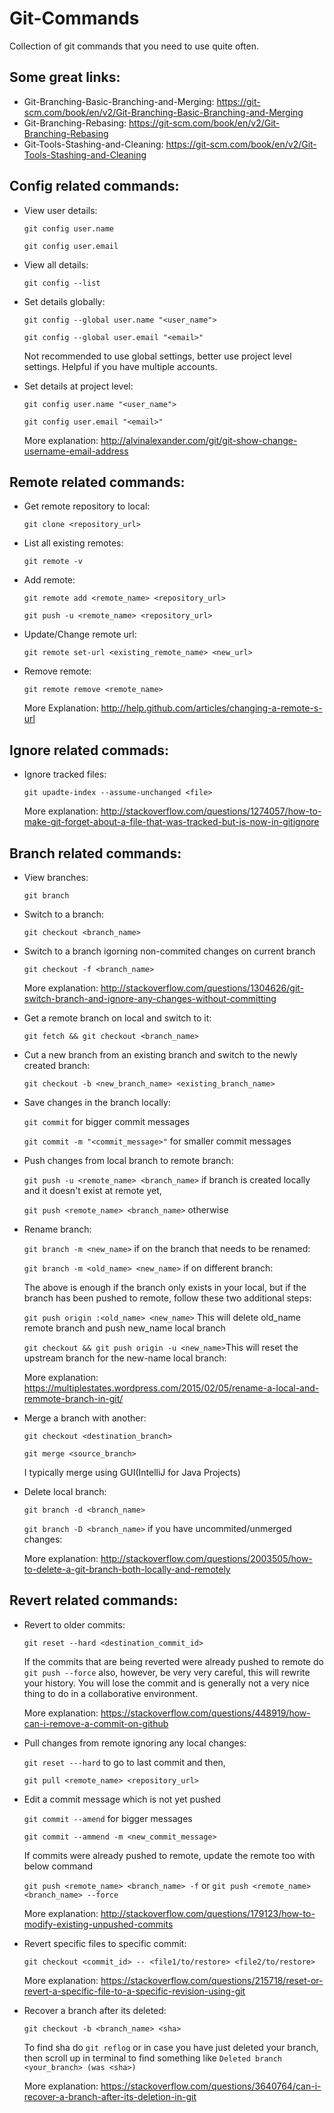 # Git-Commands
Collection of git commands that you need to use quite often.

## Some great links:
* Git-Branching-Basic-Branching-and-Merging: https://git-scm.com/book/en/v2/Git-Branching-Basic-Branching-and-Merging
* Git-Branching-Rebasing: https://git-scm.com/book/en/v2/Git-Branching-Rebasing
* Git-Tools-Stashing-and-Cleaning: https://git-scm.com/book/en/v2/Git-Tools-Stashing-and-Cleaning

## Config related commands:
* View user details:

  `git config user.name`

  `git config user.email`
* View all details:

  `git config --list`
* Set details globally:

  `git config --global user.name "<user_name">`

  `git config --global user.email "<email>"`

  Not recommended to use global settings, better use project level settings. Helpful if you have multiple accounts.
* Set details at project level:

  `git config user.name "<user_name">`

  `git config user.email "<email>"`

  More explanation: http://alvinalexander.com/git/git-show-change-username-email-address

## Remote related commands:
* Get remote repository to local:

  `git clone <repository_url>`

* List all existing remotes:

  `git remote -v`

* Add remote:

  `git remote add <remote_name> <repository_url>`

  `git push -u <remote_name> <repository_url>`

* Update/Change remote url:

  `git remote set-url <existing_remote_name> <new_url>`

* Remove remote:

  `git remote remove <remote_name>`

  More Explanation: http://help.github.com/articles/changing-a-remote-s-url

## Ignore related commads:
* Ignore tracked files:

  `git upadte-index --assume-unchanged <file>`

  More explanation: http://stackoverflow.com/questions/1274057/how-to-make-git-forget-about-a-file-that-was-tracked-but-is-now-in-gitignore

## Branch related commands:
* View branches:

  `git branch`

* Switch to a branch:

  `git checkout <branch_name>`

* Switch to a branch igorning non-commited changes on current branch

  `git checkout -f <branch_name>`

  More explanation: http://stackoverflow.com/questions/1304626/git-switch-branch-and-ignore-any-changes-without-committing
* Get a remote branch on local and switch to it:

  `git fetch && git checkout <branch_name>`

* Cut a new branch from an existing branch and switch to the newly created branch:

  `git checkout -b <new_branch_name> <existing_branch_name>`

* Save changes in the branch locally:

  `git commit` for bigger commit messages

  `git commit -m "<commit_message>"` for smaller commit messages

* Push changes from local branch to remote branch:

  `git push -u <remote_name> <branch_name>` if branch is created locally and it doesn't exist at remote yet,

  `git push <remote_name> <branch_name>` otherwise
  
* Rename branch:

  `git branch -m <new_name>` if on the branch that needs to be renamed: 

  `git branch -m <old_name> <new_name>` if on different branch: 

  The above is enough if the branch only exists in your local, but if the branch has been pushed to remote, follow these two additional steps:

  `git push origin :<old_name> <new_name>` This will delete old_name remote branch and push new_name local branch
  
  `git checkout && git push origin -u <new_name>`This will reset the upstream branch for the new-name local branch:

  More explanation: https://multiplestates.wordpress.com/2015/02/05/rename-a-local-and-remmote-branch-in-git/
* Merge a branch with another:

  `git checkout <destination_branch>`

  `git merge <source_branch>`

  I typically merge using GUI(IntelliJ for Java Projects)
* Delete local branch:

  `git branch -d <branch_name>`

  `git branch -D <branch_name>` if you have uncommited/unmerged changes:
  
  More explanation: http://stackoverflow.com/questions/2003505/how-to-delete-a-git-branch-both-locally-and-remotely
## Revert related commands:
* Revert to older commits:

  `git reset --hard <destination_commit_id>`

  If the commits that are being reverted were already pushed to remote do `git push --force` also, however, be very very careful, this will rewrite your history. You will lose the commit and is generally not a very nice thing to do in a collaborative environment.

  More explanation: https://stackoverflow.com/questions/448919/how-can-i-remove-a-commit-on-github

* Pull changes from remote ignoring any local changes:

  `git reset ---hard` to go to last commit and then,

  `git pull <remote_name> <repository_url>`

* Edit a commit message which is not yet pushed

  `git commit --amend` for bigger messages

  `git commit --ammend -m <new_commit_message>`

  If commits were already pushed to remote, update the remote too with below command

  `git push <remote_name> <branch_name> -f` or `git push <remote_name> <branch_name> --force`

  More explanation: http://stackoverflow.com/questions/179123/how-to-modify-existing-unpushed-commits

* Revert specific files to specific commit:

  `git checkout <commit_id> -- <file1/to/restore> <file2/to/restore>`

  More explanation: https://stackoverflow.com/questions/215718/reset-or-revert-a-specific-file-to-a-specific-revision-using-git

* Recover a branch after its deleted:

  `git checkout -b <branch_name> <sha>`

  To find sha do `git reflog` or in case you have just deleted your branch, then scroll up in terminal to find something like `Deleted branch <your_branch> (was <sha>)`

  More explanation: https://stackoverflow.com/questions/3640764/can-i-recover-a-branch-after-its-deletion-in-git
